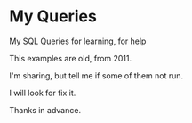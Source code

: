# My Queries
My SQL Queries for learning, for help

This examples are old, from 2011.

I'm sharing, but tell me if some of them not run.

I will look for fix it.

Thanks in advance.
